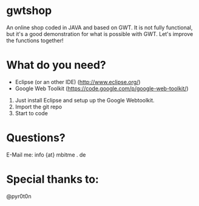 gwtshop
=======

An online shop coded in JAVA and based on GWT. It is not fully functional, but it's a good demonstration for what is possible with GWT. Let's improve the functions together! 

What do you need?
=======

- Eclipse (or an other IDE) (http://www.eclipse.org/)
- Google Web Toolkit (https://code.google.com/p/google-web-toolkit/)

1. Just install Eclipse and setup up the Google Webtoolkit.
2. Import the git repo
3. Start to code

Questions?
=======

E-Mail me: info {at} mbitme . de

Special thanks to:
=======
@pyr0t0n
